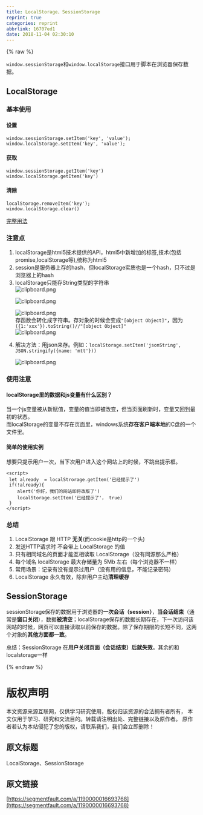 ```yaml
---
title: LocalStorage、SessionStorage
reprint: true
categories: reprint
abbrlink: 16707ed1
date: 2018-11-04 02:30:10
---
```


{% raw %}
<p><code>window.sessionStorage</code>&#x548C;<code>window.localStorage</code>&#x63A5;&#x53E3;&#x7528;&#x4E8E;&#x811A;&#x672C;&#x5728;&#x6D4F;&#x89C8;&#x5668;&#x4FDD;&#x5B58;&#x6570;&#x636E;&#x3002;</p><h2 id="articleHeader0">LocalStorage</h2><h3 id="articleHeader1">&#x57FA;&#x672C;&#x4F7F;&#x7528;</h3><h4>&#x8BBE;&#x7F6E;</h4><div class="widget-codetool" style="display:none"><div class="widget-codetool--inner"><span class="selectCode code-tool" data-toggle="tooltip" data-placement="top" title="" data-original-title="&#x5168;&#x9009;"></span> <span type="button" class="copyCode code-tool" data-toggle="tooltip" data-placement="top" data-clipboard-text="window.sessionStorage.setItem(&apos;key&apos;, &apos;value&apos;);
window.localStorage.setItem(&apos;key&apos;, &apos;value&apos;);" title="" data-original-title="&#x590D;&#x5236;"></span> <span type="button" class="saveToNote code-tool" data-toggle="tooltip" data-placement="top" title="" data-original-title="&#x653E;&#x8FDB;&#x7B14;&#x8BB0;"></span></div></div><pre class="hljs coffeescript"><code><span class="hljs-built_in">window</span>.sessionStorage.setItem(<span class="hljs-string">&apos;key&apos;</span>, <span class="hljs-string">&apos;value&apos;</span>);
<span class="hljs-built_in">window</span>.localStorage.setItem(<span class="hljs-string">&apos;key&apos;</span>, <span class="hljs-string">&apos;value&apos;</span>);</code></pre><h4>&#x83B7;&#x53D6;</h4><div class="widget-codetool" style="display:none"><div class="widget-codetool--inner"><span class="selectCode code-tool" data-toggle="tooltip" data-placement="top" title="" data-original-title="&#x5168;&#x9009;"></span> <span type="button" class="copyCode code-tool" data-toggle="tooltip" data-placement="top" data-clipboard-text="window.sessionStorage.getItem(&apos;key&apos;)
window.localStorage.getItem(&apos;key&apos;)" title="" data-original-title="&#x590D;&#x5236;"></span> <span type="button" class="saveToNote code-tool" data-toggle="tooltip" data-placement="top" title="" data-original-title="&#x653E;&#x8FDB;&#x7B14;&#x8BB0;"></span></div></div><pre class="hljs stylus"><code>window<span class="hljs-selector-class">.sessionStorage</span><span class="hljs-selector-class">.getItem</span>(<span class="hljs-string">&apos;key&apos;</span>)
window<span class="hljs-selector-class">.localStorage</span><span class="hljs-selector-class">.getItem</span>(<span class="hljs-string">&apos;key&apos;</span>)</code></pre><h4>&#x6E05;&#x9664;</h4><div class="widget-codetool" style="display:none"><div class="widget-codetool--inner"><span class="selectCode code-tool" data-toggle="tooltip" data-placement="top" title="" data-original-title="&#x5168;&#x9009;"></span> <span type="button" class="copyCode code-tool" data-toggle="tooltip" data-placement="top" data-clipboard-text="localStorage.removeItem(&apos;key&apos;);
window.localStorage.clear()" title="" data-original-title="&#x590D;&#x5236;"></span> <span type="button" class="saveToNote code-tool" data-toggle="tooltip" data-placement="top" title="" data-original-title="&#x653E;&#x8FDB;&#x7B14;&#x8BB0;"></span></div></div><pre class="hljs gauss"><code>localStorage.removeItem(&apos;<span class="hljs-built_in">key</span>&apos;);
<span class="hljs-built_in">window</span>.localStorage.<span class="hljs-keyword">clear</span>()</code></pre><p><a href="https://wangdoc.com/javascript/bom/storage.html" rel="nofollow noreferrer" target="_blank">&#x5B8C;&#x6574;&#x7528;&#x6CD5;</a></p><h3 id="articleHeader2">&#x6CE8;&#x610F;&#x70B9;</h3><ol><li>localStorage&#x662F;html5&#x6280;&#x672F;&#x63D0;&#x4F9B;&#x7684;API&#xFF0C;html5&#x4E2D;&#x65B0;&#x589E;&#x52A0;&#x7684;&#x6807;&#x7B7E;,&#x6280;&#x672F;(&#x5305;&#x62EC;promise,localStorage&#x7B49;),&#x7EDF;&#x79F0;&#x4E3A;html5</li><li>session&#x662F;&#x670D;&#x52A1;&#x5668;&#x4E0A;&#x5B58;&#x7684;hash&#xFF0C;&#x4F46;localStorage&#x5B9E;&#x8D28;&#x4E5F;&#x662F;&#x4E00;&#x4E2A;hash&#xFF0C;&#x53EA;&#x4E0D;&#x8FC7;&#x662F;&#x6D4F;&#x89C8;&#x5668;&#x4E0A;&#x7684;hash</li><li>localStorage&#x53EA;&#x80FD;&#x5B58;String&#x7C7B;&#x578B;&#x7684;&#x5B57;&#x7B26;&#x4E32;<br><span class="img-wrap"><img data-src="/img/bVbicNT?w=301&amp;h=53" src="https://static.alili.tech/img/bVbicNT?w=301&amp;h=53" alt="clipboard.png" title="clipboard.png" style="cursor:pointer;display:inline"></span><p><span class="img-wrap"><img data-src="/img/bVbicNR?w=484&amp;h=118" src="https://static.alili.tech/img/bVbicNR?w=484&amp;h=118" alt="clipboard.png" title="clipboard.png" style="cursor:pointer;display:inline"></span></p><p><span class="img-wrap"><img data-src="/img/bVbicNI?w=784&amp;h=551" src="https://static.alili.tech/img/bVbicNI?w=784&amp;h=551" alt="clipboard.png" title="clipboard.png" style="cursor:pointer;display:inline"></span><br>&#x5B58;&#x51FD;&#x6570;&#x4F1A;&#x8F6C;&#x5316;&#x6210;&#x5B57;&#x7B26;&#x4E32;&#x3002;&#x5B58;&#x5BF9;&#x8C61;&#x7684;&#x65F6;&#x5019;&#x4F1A;&#x53D8;&#x6210;<code>&quot;[object Object]&quot;</code>&#xFF0C;&#x56E0;&#x4E3A;<code>({1:&apos;xxx&apos;}).toString()//&quot;[object Object]&quot;</code><br><span class="img-wrap"><img data-src="/img/bVbicOc?w=254&amp;h=51" src="https://static.alili.tech/img/bVbicOc?w=254&amp;h=51" alt="clipboard.png" title="clipboard.png" style="cursor:pointer;display:inline"></span></p></li><li>&#x89E3;&#x51B3;&#x65B9;&#x6CD5;&#xFF1A;&#x7528;json&#x6765;&#x5B58;&#x3002;&#x4F8B;&#x5982;&#xFF1A;<code>localStorage.setItem(&apos;jsonString&apos;, JSON.stringify({name: &apos;mtt&apos;}))</code><p><span class="img-wrap"><img data-src="/img/bVbicOF?w=469&amp;h=28" src="https://static.alili.tech/img/bVbicOF?w=469&amp;h=28" alt="clipboard.png" title="clipboard.png" style="cursor:pointer;display:inline"></span></p></li></ol><h3 id="articleHeader3">&#x4F7F;&#x7528;&#x6CE8;&#x610F;</h3><h4>localStorage&#x91CC;&#x7684;&#x6570;&#x636E;&#x548C;js&#x53D8;&#x91CF;&#x6709;&#x4EC0;&#x4E48;&#x533A;&#x522B;&#xFF1F;</h4><p>&#x5F53;&#x4E00;&#x4E2A;js&#x53D8;&#x91CF;&#x88AB;&#x4ECE;&#x65B0;&#x8D4B;&#x503C;&#xFF0C;&#x53D8;&#x91CF;&#x7684;&#x503C;&#x5F53;&#x5373;&#x88AB;&#x6539;&#x53D8;&#xFF0C;&#x4F46;&#x5F53;&#x9875;&#x9762;&#x5237;&#x65B0;&#x65F6;&#xFF0C;&#x53D8;&#x91CF;&#x53C8;&#x56DE;&#x5230;&#x6700;&#x521D;&#x7684;&#x72B6;&#x6001;&#x3002;<br>&#x800C;localStorage&#x7684;&#x53D8;&#x91CF;&#x4E0D;&#x5B58;&#x5728;&#x9875;&#x9762;&#x91CC;&#xFF0C;windows&#x7CFB;&#x7EDF;<strong>&#x5B58;&#x5728;&#x5BA2;&#x6237;&#x7AEF;&#x672C;&#x5730;</strong>&#x7684;C&#x76D8;&#x7684;&#x4E00;&#x4E2A;&#x6587;&#x4EF6;&#x91CC;&#x3002;</p><h4>&#x7B80;&#x5355;&#x7684;&#x4F7F;&#x7528;&#x5B9E;&#x4F8B;</h4><p>&#x60F3;&#x8981;&#x53EA;&#x63D0;&#x793A;&#x7528;&#x6237;&#x4E00;&#x6B21;&#xFF0C;&#x5F53;&#x4E0B;&#x6B21;&#x7528;&#x6237;&#x8FDB;&#x5165;&#x8FD9;&#x4E2A;&#x7F51;&#x7AD9;&#x4E0A;&#x7684;&#x65F6;&#x5019;&#xFF0C;&#x4E0D;&#x8DF3;&#x51FA;&#x63D0;&#x793A;&#x6846;&#x3002;</p><div class="widget-codetool" style="display:none"><div class="widget-codetool--inner"><span class="selectCode code-tool" data-toggle="tooltip" data-placement="top" title="" data-original-title="&#x5168;&#x9009;"></span> <span type="button" class="copyCode code-tool" data-toggle="tooltip" data-placement="top" data-clipboard-text="&lt;script&gt;
 let already  = localStrorage.getItem(&apos;&#x5DF2;&#x7ECF;&#x63D0;&#x793A;&#x4E86;&apos;)
 if(!already){
    alert(&apos;&#x4F60;&#x597D;&#xFF0C;&#x6211;&#x4EEC;&#x7684;&#x7F51;&#x7AD9;&#x5373;&#x5C06;&#x6539;&#x7248;&#x4E86;&apos;)
    localStorage.setItem(&apos;&#x5DF2;&#x7ECF;&#x63D0;&#x793A;&#x4E86;&apos;&#xFF0C; true)
 }
&lt;/script&gt;" title="" data-original-title="&#x590D;&#x5236;"></span> <span type="button" class="saveToNote code-tool" data-toggle="tooltip" data-placement="top" title="" data-original-title="&#x653E;&#x8FDB;&#x7B14;&#x8BB0;"></span></div></div><pre class="hljs xml"><code><span class="hljs-tag">&lt;<span class="hljs-name">script</span>&gt;</span><span class="javascript">
 <span class="hljs-keyword">let</span> already  = localStrorage.getItem(<span class="hljs-string">&apos;&#x5DF2;&#x7ECF;&#x63D0;&#x793A;&#x4E86;&apos;</span>)
 <span class="hljs-keyword">if</span>(!already){
    alert(<span class="hljs-string">&apos;&#x4F60;&#x597D;&#xFF0C;&#x6211;&#x4EEC;&#x7684;&#x7F51;&#x7AD9;&#x5373;&#x5C06;&#x6539;&#x7248;&#x4E86;&apos;</span>)
    localStorage.setItem(<span class="hljs-string">&apos;&#x5DF2;&#x7ECF;&#x63D0;&#x793A;&#x4E86;&apos;</span>&#xFF0C; <span class="hljs-literal">true</span>)
 }
</span><span class="hljs-tag">&lt;/<span class="hljs-name">script</span>&gt;</span></code></pre><h3 id="articleHeader4">&#x603B;&#x7ED3;</h3><ol><li>LocalStorage &#x8DDF; HTTP <strong>&#x65E0;&#x5173;</strong>(&#x800C;cookie&#x662F;http&#x7684;&#x4E00;&#x4E2A;&#x5934;)</li><li>&#x53D1;&#x9001;HTTP&#x8BF7;&#x6C42;&#x65F6; &#x4E0D;&#x4F1A;&#x5E26;&#x4E0A; LocalStorage &#x7684;&#x503C;</li><li>&#x53EA;&#x6709;&#x76F8;&#x540C;&#x57DF;&#x540D;&#x7684;&#x9875;&#x9762;&#x624D;&#x80FD;&#x4E92;&#x76F8;&#x8BFB;&#x53D6; LocalStorage&#xFF08;&#x6CA1;&#x6709;&#x540C;&#x6E90;&#x90A3;&#x4E48;&#x4E25;&#x683C;&#xFF09;</li><li>&#x6BCF;&#x4E2A;&#x57DF;&#x540D; localStorage &#x6700;&#x5927;&#x5B58;&#x50A8;&#x91CF;&#x4E3A; 5Mb &#x5DE6;&#x53F3;&#xFF08;&#x6BCF;&#x4E2A;&#x6D4F;&#x89C8;&#x5668;&#x4E0D;&#x4E00;&#x6837;&#xFF09;</li><li>&#x5E38;&#x7528;&#x573A;&#x666F;&#xFF1A;&#x8BB0;&#x5F55;&#x6709;&#x6CA1;&#x6709;&#x63D0;&#x793A;&#x8FC7;&#x7528;&#x6237;&#xFF08;&#x6CA1;&#x6709;&#x7528;&#x7684;&#x4FE1;&#x606F;&#xFF0C;&#x4E0D;&#x80FD;&#x8BB0;&#x5F55;&#x5BC6;&#x7801;&#xFF09;</li><li>LocalStorage &#x6C38;&#x4E45;&#x6709;&#x6548;&#xFF0C;&#x9664;&#x975E;&#x7528;&#x6237;&#x4E3B;&#x52A8;<strong>&#x6E05;&#x7406;&#x7F13;&#x5B58;</strong></li></ol><h2 id="articleHeader5">SessionStorage</h2><p>sessionStorage&#x4FDD;&#x5B58;&#x7684;&#x6570;&#x636E;&#x7528;&#x4E8E;&#x6D4F;&#x89C8;&#x5668;&#x7684;<strong>&#x4E00;&#x6B21;&#x4F1A;&#x8BDD;&#xFF08;session&#xFF09;</strong>&#xFF0C;<strong>&#x5F53;&#x4F1A;&#x8BDD;&#x7ED3;&#x675F;</strong>&#xFF08;&#x901A;&#x5E38;&#x662F;<strong>&#x7A97;&#x53E3;&#x5173;&#x95ED;</strong>&#xFF09;&#xFF0C;&#x6570;&#x636E;<strong>&#x88AB;&#x6E05;&#x7A7A;</strong>&#xFF1B;localStorage&#x4FDD;&#x5B58;&#x7684;&#x6570;&#x636E;&#x957F;&#x671F;&#x5B58;&#x5728;&#xFF0C;&#x4E0B;&#x4E00;&#x6B21;&#x8BBF;&#x95EE;&#x8BE5;&#x7F51;&#x7AD9;&#x7684;&#x65F6;&#x5019;&#xFF0C;&#x7F51;&#x9875;&#x53EF;&#x4EE5;&#x76F4;&#x63A5;&#x8BFB;&#x53D6;&#x4EE5;&#x524D;&#x4FDD;&#x5B58;&#x7684;&#x6570;&#x636E;&#x3002;&#x9664;&#x4E86;&#x4FDD;&#x5B58;&#x671F;&#x9650;&#x7684;&#x957F;&#x77ED;&#x4E0D;&#x540C;&#xFF0C;&#x8FD9;&#x4E24;&#x4E2A;&#x5BF9;&#x8C61;&#x7684;<strong>&#x5176;&#x4ED6;&#x65B9;&#x9762;&#x90FD;&#x4E00;&#x81F4;</strong>&#x3002;</p><p>&#x603B;&#x7ED3;&#xFF1A;SessionStorage &#x5728;<strong>&#x7528;&#x6237;&#x5173;&#x95ED;&#x9875;&#x9762;&#xFF08;&#x4F1A;&#x8BDD;&#x7ED3;&#x675F;&#xFF09;&#x540E;&#x5C31;&#x5931;&#x6548;</strong>&#x3002;&#x5176;&#x4F59;&#x7684;&#x548C;localstorage&#x4E00;&#x6837;</p>
{% endraw %}

# 版权声明
本文资源来源互联网，仅供学习研究使用，版权归该资源的合法拥有者所有，
本文仅用于学习、研究和交流目的。转载请注明出处、完整链接以及原作者。
原作者若认为本站侵犯了您的版权，请联系我们，我们会立即删除！

## 原文标题
LocalStorage、SessionStorage

## 原文链接
[https://segmentfault.com/a/1190000016693768](https://segmentfault.com/a/1190000016693768)

